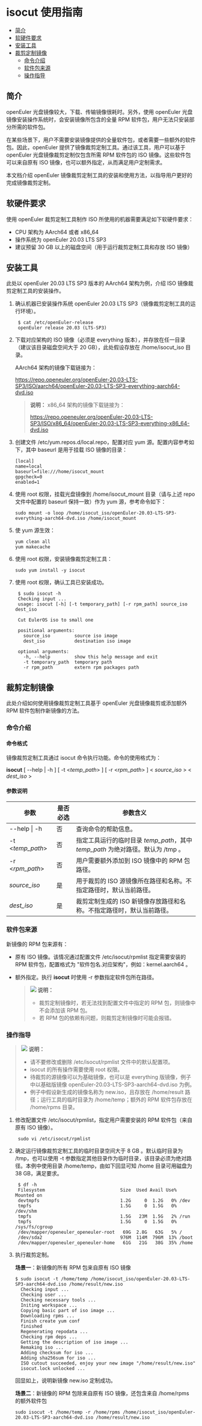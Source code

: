 # isocut 使用指南

- [简介](#简介)
- [软硬件要求](#软硬件要求)
- [安装工具](#安装工具)
- [裁剪定制镜像](#裁剪定制镜像)
  - [命令介绍](#命令介绍)
  - [软件包来源](#软件包来源)
  - [操作指导](#操作指导)


## 简介
openEuler 光盘镜像较大，下载、传输镜像很耗时。另外，使用 openEuler 光盘镜像安装操作系统时，会安装镜像所包含的全量 RPM 软件包，用户无法只安装部分所需的软件包。

在某些场景下，用户不需要安装镜像提供的全量软件包，或者需要一些额外的软件包。因此，openEuler 提供了镜像裁剪定制工具。通过该工具，用户可以基于 openEuler 光盘镜像裁剪定制仅包含所需 RPM 软件包的 ISO 镜像。这些软件包可以来自原有 ISO 镜像，也可以额外指定，从而满足用户定制需求。

本文档介绍 openEuler 镜像裁剪定制工具的安装和使用方法，以指导用户更好的完成镜像裁剪定制。

## 软硬件要求

使用 openEuler 裁剪定制工具制作 ISO 所使用的机器需要满足如下软硬件要求：

- CPU 架构为 AArch64 或者 x86_64
- 操作系统为 openEuler 20.03 LTS SP3
- 建议预留 30 GB 以上的磁盘空间（用于运行裁剪定制工具和存放 ISO 镜像）

## 安装工具

此处以 openEuler 20.03 LTS SP3 版本的 AArch64 架构为例，介绍 ISO 镜像裁剪定制工具的安装操作。

1. 确认机器已安装操作系统 openEuler 20.03 LTS SP3（镜像裁剪定制工具的运行环境）。

   ``` shell script
    $ cat /etc/openEuler-release 
    openEuler release 20.03 (LTS-SP3)
   ```

2. 下载对应架构的 ISO 镜像（必须是 everything 版本），并存放在任一目录（建议该目录磁盘空间大于 20 GB），此处假设存放在 /home/isocut_iso 目录。

   AArch64 架构的镜像下载链接为：

   https://repo.openeuler.org/openEuler-20.03-LTS-SP3/ISO/aarch64/openEuler-20.03-LTS-SP3-everything-aarch64-dvd.iso

   > **说明：**
   > x86_64 架构的镜像下载链接为：
   >
   > https://repo.openeuler.org/openEuler-20.03-LTS-SP3/ISO/x86_64/openEuler-20.03-LTS-SP3-everything-x86_64-dvd.iso

3. 创建文件 /etc/yum.repos.d/local.repo，配置对应 yum 源。配置内容参考如下，其中 baseurl 是用于挂载 ISO 镜像的目录：
   
   ``` shell script
   [local]
   name=local
   baseurl=file:///home/isocut_mount
   gpgcheck=0
   enabled=1
   ```
   
4. 使用 root 权限，挂载光盘镜像到 /home/isocut_mount 目录（请与上述 repo 文件中配置的 baseurl 保持一致）作为 yum 源，参考命令如下：

   ```shell
   sudo mount -o loop /home/isocut_iso/openEuler-20.03-LTS-SP3-everything-aarch64-dvd.iso /home/isocut_mount
   ```

5. 使 yum 源生效：

   ```shell
   yum clean all
   yum makecache
   ```

6. 使用 root 权限，安装镜像裁剪定制工具：

   ```shell
   sudo yum install -y isocut
   ```

7. 使用 root 权限，确认工具已安装成功。

   ```shell
    $ sudo isocut -h
    Checking input ...
    usage: isocut [-h] [-t temporary_path] [-r rpm_path] source_iso dest_iso
    
    Cut EulerOS iso to small one
    
    positional arguments:
      source_iso         source iso image
      dest_iso           destination iso image
    
    optional arguments:
      -h, --help         show this help message and exit
      -t temporary_path  temporary path
      -r rpm_path        extern rpm packages path
   ```



## 裁剪定制镜像

此处介绍如何使用镜像裁剪定制工具基于 openEuler 光盘镜像裁剪或添加额外 RPM 软件包制作新镜像的方法。 

### 命令介绍

#### 命令格式

镜像裁剪定制工具通过 isocut 命令执行功能。命令的使用格式为：

**isocut** [ --help | -h ] [ -t <*temp_path*> ] [ -r <*rpm_path*> ] < *source_iso* > < *dest_iso* >

#### 参数说明

| 参数            | 是否必选  | 参数含义                                                   |
| ------------   | -------- | -------------------------------------------------------- |
| --help \| -h | 否       | 查询命令的帮助信息。                                          |
| -t <*temp_path*> | 否       | 指定工具运行的临时目录 *temp_path*，其中 *temp_path* 为绝对路径。默认为 /tmp 。    |
| -r <*rpm_path*> | 否       | 用户需要额外添加到 ISO 镜像中的 RPM 包路径。                   |
| *source_iso*   | 是       | 用于裁剪的 ISO 源镜像所在路径和名称。不指定路径时，默认当前路径。  |
| *dest_iso*     | 是       | 裁剪定制生成的 ISO 新镜像存放路径和名称。不指定路径时，默认当前路径。 |



### 软件包来源

新镜像的 RPM 包来源有：

- 原有 ISO 镜像。该情况通过配置文件 /etc/isocut/rpmlist 指定需要安装的 RPM 软件包，配置格式为 "软件包名.对应架构"，例如：kernel.aarch64 。

- 额外指定。执行 **isocut** 时使用 -r 参数指定软件包所在路径。

  

  >![](./public_sys-resources/icon-note.gif) **说明：**
  >
  >- 裁剪定制镜像时，若无法找到配置文件中指定的 RPM 包，则镜像中不会添加该 RPM 包。
  >- 若 RPM 包的依赖有问题，则裁剪定制镜像时可能会报错。

  

### 操作指导



>![](./public_sys-resources/icon-note.gif) **说明：**
>
>- 请不要修改或删除 /etc/isocut/rpmlist 文件中的默认配置项。
>- isocut 的所有操作需要使用 root 权限。
>- 待裁剪的源镜像可以为基础镜像，也可以是 everything 版镜像，例子中以基础版镜像 openEuler-20.03-LTS-SP3-aarch64-dvd.iso 为例。
>- 例子中假设新生成的镜像名称为 new.iso，且存放在 /home/result 路径；运行工具的临时目录为 /home/temp；额外的 RPM 软件包存放在 /home/rpms 目录。



1. 修改配置文件 /etc/isocut/rpmlist，指定用户需要安装的 RPM 软件包（来自原有 ISO 镜像）。

   ``` shell script
    sudo vi /etc/isocut/rpmlist
   ```

2. 确定运行镜像裁剪定制工具的临时目录空间大于 8 GB 。默认临时目录为 /tmp，也可以使用 -t 参数指定其他目录作为临时目录，该目录必须为绝对路径。本例中使用目录 /home/temp，由如下回显可知 /home 目录可用磁盘为 38 GB，满足要求。

   ```shell
    $ df -h
    Filesystem                            Size  Used Avail Use% Mounted on
    devtmpfs                              1.2G     0  1.2G   0% /dev
    tmpfs                                 1.5G     0  1.5G   0% /dev/shm
    tmpfs                                 1.5G   23M  1.5G   2% /run
    tmpfs                                 1.5G     0  1.5G   0% /sys/fs/cgroup
    /dev/mapper/openeuler_openeuler-root   69G  2.8G   63G   5% /
    /dev/sda2                             976M  114M  796M  13% /boot
    /dev/mapper/openeuler_openeuler-home   61G   21G   38G  35% /home
   ```
   
3. 执行裁剪定制。

    **场景一**：新镜像的所有 RPM 包来自原有 ISO 镜像

    ``` shell script
    $ sudo isocut -t /home/temp /home/isocut_iso/openEuler-20.03-LTS-SP3-aarch64-dvd.iso /home/result/new.iso
      Checking input ...
      Checking user ...
      Checking necessary tools ...
      Initing workspace ...
      Copying basic part of iso image ...
      Downloading rpms ...
      Finish create yum conf
      finished
      Regenerating repodata ...
      Checking rpm deps ...
      Getting the description of iso image ...
      Remaking iso ...
      Adding checksum for iso ...
      Adding sha256sum for iso ...
      ISO cutout succeeded, enjoy your new image "/home/result/new.iso"
      isocut.lock unlocked ...
    ```
    回显如上，说明新镜像 new.iso 定制成功。

    **场景二**：新镜像的 RPM 包除来自原有 ISO 镜像，还包含来自 /home/rpms 的额外软件包
    
    ```shell
    sudo isocut -t /home/temp -r /home/rpms /home/isocut_iso/openEuler-20.03-LTS-SP3-aarch64-dvd.iso /home/result/new.iso
    ```
